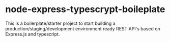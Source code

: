 # node-express-typescrypt-boileplate
This is a boilerplate/starter project to start building a production/staging/development environment ready REST API's based on Express.js and typescript.
